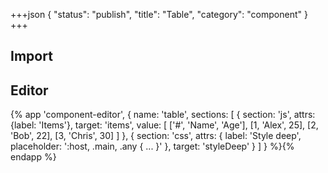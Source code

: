 +++json
{
  "status": "publish",
  "title": "Table",
  "category": "component"
}
+++

## Import

<app-component-import componentName="table"></app-component-import>

## Editor

{%
  app 'component-editor', {
    name: 'table',
    sections: [
      {
        section: 'js',
        attrs: {label: 'Items'},
        target: 'items',
        value: [
          ['#', 'Name', 'Age'],
          [1, 'Alex', 25],
          [2, 'Bob', 22],
          [3, 'Chris', 30]
        ]
      },
      {
        section: 'css',
        attrs: {
          label: 'Style deep',
          placeholder: ':host, .main, .any { ... }'
        },
        target: 'styleDeep'
      }
    ]
  }
%}{% endapp %}
